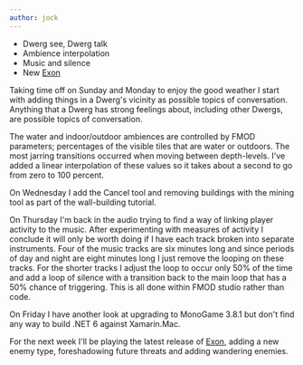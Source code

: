 ```yaml
---
author: jock
---
```

-   Dwerg see, Dwerg talk
-   Ambience interpolation
-   Music and silence
-	New [Exon](https://raodaozao.itch.io/exon-fragment)

Taking time off on Sunday and Monday to enjoy the good weather I start with adding things in a Dwerg's vicinity as possible topics of conversation. Anything that a Dwerg has strong feelings about, including other Dwergs, are possible topics of conversation.

The water and indoor/outdoor ambiences are controlled by FMOD parameters; percentages of the visible tiles that are water or outdoors. The most jarring transitions occurred when moving between depth-levels. I've added a linear interpolation of these values so it takes about a second to go from zero to 100 percent.

On Wednesday I add the Cancel tool and removing buildings with the mining tool as part of the wall-building tutorial.

On Thursday I'm back in the audio trying to find a way of linking player activity to the music. After experimenting with measures of activity I conclude it will only be worth doing if I have each track broken into separate instruments. Four of the music tracks are six minutes long and since periods of day and night are eight minutes long I just remove the looping on these tracks. For the shorter tracks I adjust the loop to occur only 50% of the time and add a loop of silence with a transition back to the main loop that has a 50% chance of triggering. This is all done within FMOD studio rather than code.

On Friday I have another look at upgrading to MonoGame 3.8.1 but don't find any way to build .NET 6 against Xamarin.Mac.

For the next week I'll be playing the latest release of [Exon](https://raodaozao.itch.io/exon-fragment), adding a new enemy type, foreshadowing future threats and adding wandering enemies.
